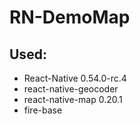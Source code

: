# RN-DemoMap

## Used:
  - React-Native 0.54.0-rc.4      
  - react-native-geocoder        
  - react-native-map 0.20.1        
  - fire-base 
